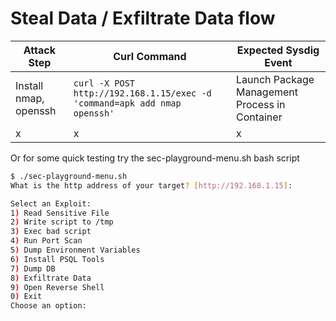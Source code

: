 # Steal Data / Exfiltrate Data flow

| Attack Step | Curl Command | Expected Sysdig Event |
|---|---|--|
| Install nmap, openssh | `curl -X POST http://192.168.1.15/exec -d 'command=apk add nmap openssh'` | Launch Package Management Process in Container |
| x | x | x |


Or for some quick testing try the sec-playground-menu.sh bash script

```bash
$ ./sec-playground-menu.sh 
What is the http address of your target? [http://192.168.1.15]: 

Select an Exploit:
1) Read Sensitive File
2) Write script to /tmp
3) Exec bad script
4) Run Port Scan
5) Dump Environment Variables
6) Install PSQL Tools
7) Dump DB
8) Exfiltrate Data
9) Open Reverse Shell
0) Exit
Choose an option: 
```